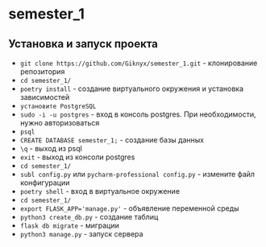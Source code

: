 # semester_1

## Установка и запуск проекта

- `git clone https://github.com/Giknyx/semester_1.git` - клонирование репозитория
- `cd semester_1/`
- `poetry install` - создание виртуального окружения и установка зависимостей
- `установите PostgreSQL`
- `sudo -i -u postgres` - вход в консоль postgres. При необходимости, нужно авторизоваться
- `psql`
- `CREATE DATABASE semester_1;` - создание базы данных
- `\q` - выход из psql
- `exit` - выход из консоли postgres
- `cd semester_1/`
- `subl config.py` или `pycharm-professional config.py` - измените файл конфигурации
- `poetry shell` - вход в виртуальное окружение
- `cd semester_1/`
- `export FLASK_APP='manage.py'` - объявление переменной среды
- `python3 create_db.py` - создание таблиц
- `flask db migrate` - миграции
- `python3 manage.py` - запуск сервера
